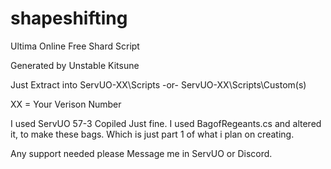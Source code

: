 # shapeshifting
Ultima Online Free Shard Script

Generated by Unstable Kitsune

Just Extract into ServUO-XX\Scripts -or- ServUO-XX\Scripts\Custom(s)

XX = Your Verison Number

I used ServUO 57-3 Copiled Just fine. I used BagofRegeants.cs and altered it,
to make these bags. Which is just part 1 of what i plan on creating. 

Any support needed please Message me in ServUO or Discord.
